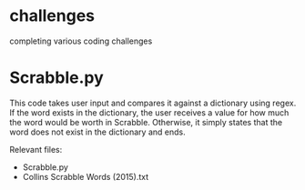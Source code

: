 # challenges
completing various coding challenges

# Scrabble.py
This code takes user input and compares it against a dictionary using regex. If the word exists in the dictionary, the user receives a value for how much the word would be worth in Scrabble. Otherwise, it simply states that the word does not exist in the dictionary and ends. 

Relevant files:
- Scrabble.py
- Collins Scrabble Words (2015).txt
